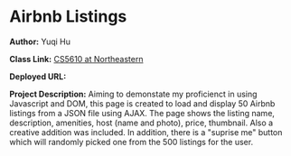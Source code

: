 # Airbnb Listings
**Author:** Yuqi Hu

**Class Link:** [CS5610 at Northeastern](https://johnguerra.co/classes/webDevelopment_fall_2023/)

**Deployed URL:**

**Project Description:** Aiming to demonstate my proficienct in using Javascript and DOM, this page is created to load and display 50 Airbnb listings from a JSON file using AJAX. The page shows the listing name, description, amenities, host (name and photo), price, thumbnail. Also a creative addition was included. In addition, there is a "suprise me" button which will randomly picked one from the 500 listings for the user.

